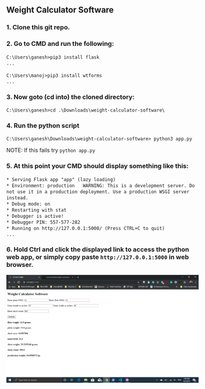 ## Weight Calculator Software
### 1. Clone this git repo.

### 2. Go to CMD and run the following:
```
C:\Users\ganesh>pip3 install flask
...

C:\Users\manoj>pip3 install wtforms
...
```
### 3. Now goto (cd into) the cloned directory:
```
C:\Users\ganesh>cd .\Downloads\weight-calculator-software\
```
### 4. Run the python script
```
C:\Users\ganesh\Downloads\weight-calculator-software> python3 app.py
```
NOTE: If this fails try `python app.py`
### 5. At this point your CMD should display something like this:
```
* Serving Flask app "app" (lazy loading)
* Environment: production   WARNING: This is a development server. Do not use it in a production deployment. Use a production WSGI server instead. 
* Debug mode: on
* Restarting with stat
* Debugger is active!
* Debugger PIN: 557-577-282
* Running on http://127.0.0.1:5000/ (Press CTRL+C to quit)
...
```
### 6. Hold Ctrl and click the displayed link to access the python web app, or simply copy paste `http://127.0.0.1:5000` in web browser.
<img src ="docs/sources/images/demo.png">
